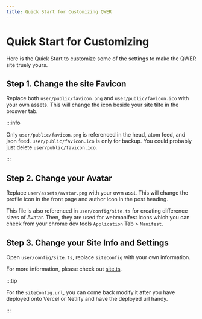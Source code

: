 ```yaml
---
title: Quick Start for Customizing QWER
---
```


# Quick Start for Customizing

Here is the Quick Start to customize some of the settings to make the QWER site truely yours.

## Step 1. Change the site Favicon

Replace both `user/public/favicon.png` and `user/public/favicon.ico` with your own assets. This will change the icon beside your site tilte in the broswer tab.

:::info

Only `user/public/favicon.png` is referenced in the head, atom feed, and json feed. `user/public/favicon.ico` is only for backup. You could probably just delete `user/public/favicon.ico`.

:::

## Step 2. Change your Avatar

Replace `user/assets/avatar.png` with your own asst. This will change the profile icon in the front page and author icon in the post heading.

This file is also referenced in `user/config/site.ts` for creating difference sizes of Avatar. Then, they are used for webmanifest icons which you can check from your chrome dev tools `Application` Tab > `Manifest`.

## Step 3. Change your Site Info and Settings

Open `user/config/site.ts`, replace `siteConfig` with your own information.

For more information, please check out [site.ts](/config/site-ts).

:::tip

For the `siteConfig.url`, you can come back modify it after you have deployed onto Vercel or Netlify and have the deployed url handy.

:::
